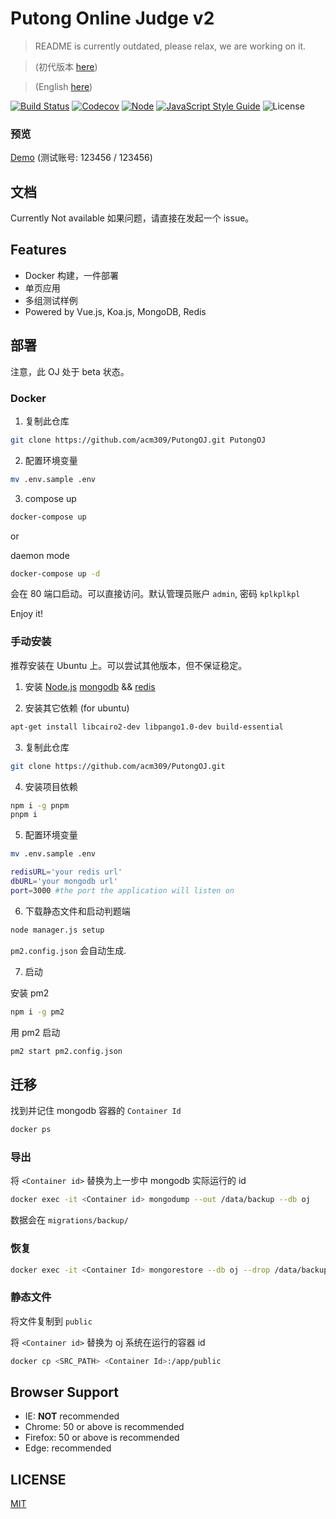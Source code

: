 # Putong Online Judge v2

> README is currently outdated, please relax, we are working on it.

> (初代版本 [here](https://github.com/acm309/PutongOJ/tree/v1))

> (English [here](./README_en.md))

[![Build Status](https://img.shields.io/github/workflow/status/acm309/PutongOJ/Node.js%20CI?style=flat-square)](https://github.com/acm309/PutongOJ/actions/workflows/test.yml)
[![Codecov](https://img.shields.io/codecov/c/github/acm309/PutongOJ.svg?style=flat-square)](https://codecov.io/gh/acm309/PutongOJ)
[![Node](https://img.shields.io/badge/node-%3E=16.0.0-ff69b4.svg?style=flat-square)](https://nodejs.org/en/download/releases/)
[![JavaScript Style Guide](https://img.shields.io/badge/code_style-standard-brightgreen.svg?style=flat-square)](https://standardjs.com)
![License](https://img.shields.io/badge/license-MIT-green.svg?style=flat-square)

### 预览

[Demo](http://acm.cjlu.edu.cn) (测试账号: 123456 / 123456)

## 文档

Currently Not available
如果问题，请直接在发起一个 issue。

## Features

- Docker 构建，一件部署
- 单页应用
- 多组测试样例
- Powered by Vue.js, Koa.js, MongoDB, Redis

## 部署

注意，此 OJ 处于 beta 状态。

### Docker

1. 复制此仓库

```bash
git clone https://github.com/acm309/PutongOJ.git PutongOJ
```

2. 配置环境变量

```bash
mv .env.sample .env
```

3. compose up

```bash
docker-compose up
```

or

daemon mode
```bash
docker-compose up -d
```

会在 80 端口启动。可以直接访问。默认管理员账户 `admin`, 密码 `kplkplkpl`

Enjoy it!

### 手动安装

推荐安装在 Ubuntu 上。可以尝试其他版本，但不保证稳定。

1. 安装 [Node.js](https://nodejs.org) [mongodb](https://www.mongodb.com/download-center?jmp=nav#community) && [redis](https://redis.io/)

2. 安装其它依赖 (for ubuntu)

```bash
apt-get install libcairo2-dev libpango1.0-dev build-essential
```

3. 复制此仓库

```bash
git clone https://github.com/acm309/PutongOJ.git
```

4. 安装项目依赖

```bash
npm i -g pnpm
pnpm i
```

5. 配置环境变量

```bash
mv .env.sample .env
```

```bash
redisURL='your redis url'
dbURL='your mongodb url'
port=3000 #the port the application will listen on
```

6. 下载静态文件和启动判题端

```bash
node manager.js setup
```

`pm2.config.json` 会自动生成.

7. 启动

安装 pm2

```bash
npm i -g pm2
```

用 pm2 启动

```bash
pm2 start pm2.config.json
```

## 迁移

找到并记住 mongodb 容器的 `Container Id`

```bash
docker ps
```

### 导出

将 `<Container id>` 替换为上一步中 mongodb 实际运行的 id

```bash
docker exec -it <Container id> mongodump --out /data/backup --db oj
```

数据会在 `migrations/backup/`

### 恢复

```bash
docker exec -it <Container Id> mongorestore --db oj --drop /data/backup/oj
```

### 静态文件

将文件复制到 `public`

将 `<Container id>` 替换为 oj 系统在运行的容器 id

```bash
docker cp <SRC_PATH> <Container Id>:/app/public
```

## Browser Support

- IE: **NOT** recommended
- Chrome: 50 or above is recommended
- Firefox: 50 or above is recommended
- Edge: recommended

## LICENSE

[MIT](https://github.com/acm309/PutongOJ/blob/master/LICENSE)
